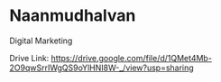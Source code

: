 # Naanmudhalvan
Digital Marketing

Drive Link: https://drive.google.com/file/d/1QMet4Mb-2O9qwSrrIWgQS9oYlHNI8W-_/view?usp=sharing
